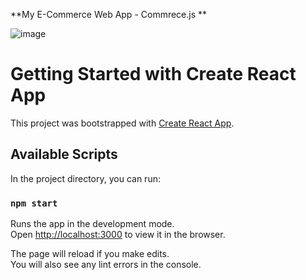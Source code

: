 **My E-Commerce Web App - Commrece.js
**

![image](https://user-images.githubusercontent.com/33638657/123787046-0a7be680-d8e3-11eb-94be-58b014a85667.png)



# Getting Started with Create React App

This project was bootstrapped with [Create React App](https://github.com/facebook/create-react-app).

## Available Scripts

In the project directory, you can run:

### `npm start`

Runs the app in the development mode.\
Open [http://localhost:3000](http://localhost:3000) to view it in the browser.

The page will reload if you make edits.\
You will also see any lint errors in the console.

